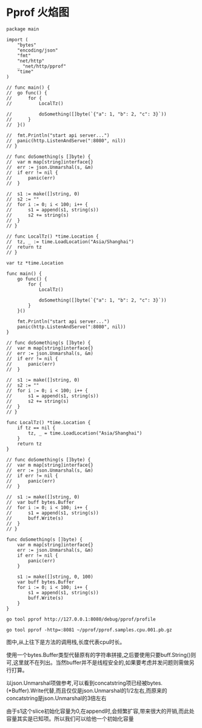 # Pprof 火焰图

```text
package main

import (
	"bytes"
	"encoding/json"
	"fmt"
	"net/http"
	_ "net/http/pprof"
	"time"
)

// func main() {
// 	go func() {
// 		for {
// 			LocalTz()

// 			doSomething([]byte(`{"a": 1, "b": 2, "c": 3}`))
// 		}
// 	}()

// 	fmt.Println("start api server...")
// 	panic(http.ListenAndServe(":8080", nil))
// }

// func doSomething(s []byte) {
// 	var m map[string]interface{}
// 	err := json.Unmarshal(s, &m)
// 	if err != nil {
// 		panic(err)
// 	}

// 	s1 := make([]string, 0)
// 	s2 := ""
// 	for i := 0; i < 100; i++ {
// 		s1 = append(s1, string(s))
// 		s2 += string(s)
// 	}
// }

// func LocalTz() *time.Location {
// 	tz, _ := time.LoadLocation("Asia/Shanghai")
// 	return tz
// }

var tz *time.Location

func main() {
	go func() {
		for {
			LocalTz()

			doSomething([]byte(`{"a": 1, "b": 2, "c": 3}`))
		}
	}()

	fmt.Println("start api server...")
	panic(http.ListenAndServe(":8080", nil))
}

// func doSomething(s []byte) {
// 	var m map[string]interface{}
// 	err := json.Unmarshal(s, &m)
// 	if err != nil {
// 		panic(err)
// 	}

// 	s1 := make([]string, 0)
// 	s2 := ""
// 	for i := 0; i < 100; i++ {
// 		s1 = append(s1, string(s))
// 		s2 += string(s)
// 	}
// }

func LocalTz() *time.Location {
	if tz == nil {
		tz, _ = time.LoadLocation("Asia/Shanghai")
	}
	return tz
}

// func doSomething(s []byte) {
// 	var m map[string]interface{}
// 	err := json.Unmarshal(s, &m)
// 	if err != nil {
// 		panic(err)
// 	}

// 	s1 := make([]string, 0)
// 	var buff bytes.Buffer
// 	for i := 0; i < 100; i++ {
// 		s1 = append(s1, string(s))
// 		buff.Write(s)
// 	}
// }

func doSomething(s []byte) {
	var m map[string]interface{}
	err := json.Unmarshal(s, &m)
	if err != nil {
		panic(err)
	}

	s1 := make([]string, 0, 100)
	var buff bytes.Buffer
	for i := 0; i < 100; i++ {
		s1 = append(s1, string(s))
		buff.Write(s)
	}
}
```



```text
go tool pprof http://127.0.0.1:8080/debug/pprof/profile
```

```text
go tool pprof -http=:8081 ~/pprof/pprof.samples.cpu.001.pb.gz
```

图中,从上往下是方法的调用栈,长度代表cpu时长。

使用一个bytes.Buffer类型代替原有的字符串拼接,之后要使用只要buff.String\(\)则可,这里就不在列出。当然buffer并不是线程安全的,如果要考虑并发问题则需做另行打算。

以json.Unmarshal项做参考,可以看到concatstring项已经被bytes.\(\*Buffer\).Write代替,而且仅仅是json.Unmarshal的1/2左右,而原来的concatstring是json.Unmarshal的3倍左右

由于s1这个slice初始化容量为0,在append时,会频繁扩容,带来很大的开销,而此处容量其实是已知项。所以我们可以给他一个初始化容量

